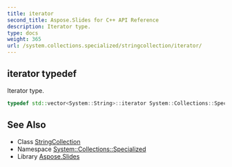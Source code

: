 ```yaml
---
title: iterator
second_title: Aspose.Slides for C++ API Reference
description: Iterator type.
type: docs
weight: 365
url: /system.collections.specialized/stringcollection/iterator/
---
```

## iterator typedef


Iterator type.

```cpp
typedef std::vector<System::String>::iterator System::Collections::Specialized::StringCollection::iterator
```

## See Also

* Class [StringCollection](../)
* Namespace [System::Collections::Specialized](../../)
* Library [Aspose.Slides](../../../)